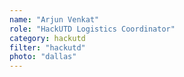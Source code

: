 ```yaml
---
name: "Arjun Venkat"
role: "HackUTD Logistics Coordinator"
category: hackutd
filter: "hackutd"
photo: "dallas"
---
```

